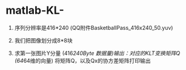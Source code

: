# matlab-KL-

1. 序列分辨率是416*240 (QQ附件BasketballPass_416x240_50.yuv)

2. 我们把图像划分成8*8块

3. 求第一张图片Y分量 (416*240Byte 数据量)输出：对应的KLT变换矩阵Q (64*64维的向量)
将矩阵Q，以及Qx的协方差矩阵打印输出
